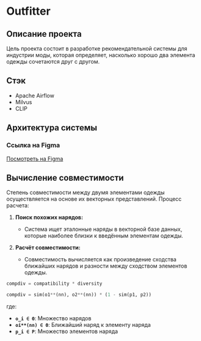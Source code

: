 # Outfitter


## Описание проекта

Цель проекта состоит в разработке рекомендательной системы для индустрии моды, которая определяет, насколько хорошо два элемента одежды сочетаются друг с другом. 



## Стэк

- Apache Airflow
- Milvus
- CLIP

## Архитектура системы


### Ссылка на Figma

[Посмотреть на Figma](https://www.figma.com/board/eZHS0A9vWQizQ89fNrjuAV/Untitled?node-id=0-1&t=UCIcrI72PwufyCBh-1)




## Вычисление совместимости 

Степень совместимости между двумя элементами одежды осуществляется на основе их векторных представлений. Процесс расчета:

1. **Поиск похожих нарядов:**
   - Система ищет эталонные наряды в векторной базе данных, которые наиболее близки к введённым элементам одежды.

2. **Расчёт совместимости:**
   - Совместимость вычисляется как произведение сходства ближайших нарядов и разности между сходством элементов одежды.



```python
compdiv = compatibility * diversity

compdiv = sim(o1**(nn), o2**(nn)) * (1 - sim(p1, p2))
```

где:

- **`o_i ∈ Θ`**: Множество нарядов
- **`oi**(nn) ∈ Θ`**: Ближайший наряд к элементу наряда
- **`p_i ∈ P`**: Множество элементов наряда


